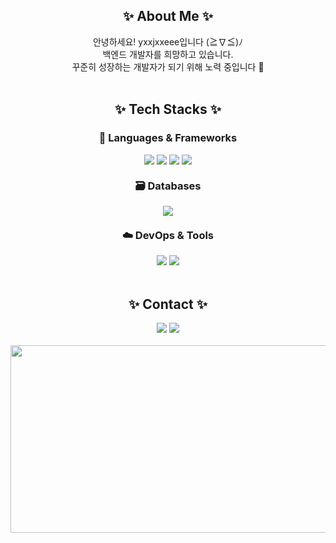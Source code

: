 <h2 align="center">✨ About Me ✨</h2>
<div align="center">
안녕하세요! yxxjxxeee입니다 (≧∇≦)ﾉ<br>
백엔드 개발자를 희망하고 있습니다.<br>
꾸준히 성장하는 개발자가 되기 위해 노력 중입니다 💪
</div>

<br>

<h2 align="center">✨ Tech Stacks ✨</h2>

<h3 align="center">🚀 Languages & Frameworks</h3>
<div align="center">
  <img src="https://img.shields.io/badge/Java-007396?style=for-the-badge&logo=java&logoColor=white" >
  <img src="https://img.shields.io/badge/Spring_Boot-6DB33F?style=for-the-badge&logo=springboot&logoColor=white">
  <img src="https://img.shields.io/badge/JavaScript-F7DF1E?style=for-the-badge&logo=javascript&logoColor=black">
  <img src="https://img.shields.io/badge/Node.js-339933?style=for-the-badge&logo=node.js&logoColor=white">
</div>

<h3 align="center" style="margin-top: 20px;">🗃️ Databases</h3>
<div align="center">
  <img src="https://img.shields.io/badge/MySQL-4479A1?style=for-the-badge&logo=mysql&logoColor=white">
</div>

<h3 align="center" style="margin-top: 20px;">☁️ DevOps & Tools</h3>
<div align="center">
  <img src="https://img.shields.io/badge/Git-F05032?style=for-the-badge&logo=git&logoColor=white">
  <img src="https://img.shields.io/badge/GitHub-181717?style=for-the-badge&logo=github&logoColor=white">
</div>

<br>

<h2 align="center">✨ Contact ✨</h2>
<div align="center">
    <img src="https://img.shields.io/badge/yje44428.tistory.com-FF5722?style=for-the-badge&logo=tistory&logoColor=ffffff">
    <img src="https://img.shields.io/badge/c0d1ngyje@gmail.com-D14836?style=for-the-badge&logo=gmail&logoColor=white">
</div>

<br>

<div align="center">
  <a href="https://www.gitanimals.org/en_US?utm_medium=image&utm_source=yxxjxxeee&utm_content=farm" target="_blank" style="text-decoration: none; outline: none;">
    <img src="https://render.gitanimals.org/farms/yxxjxxeee" width="600" height="300" />
  </a>
</div>
